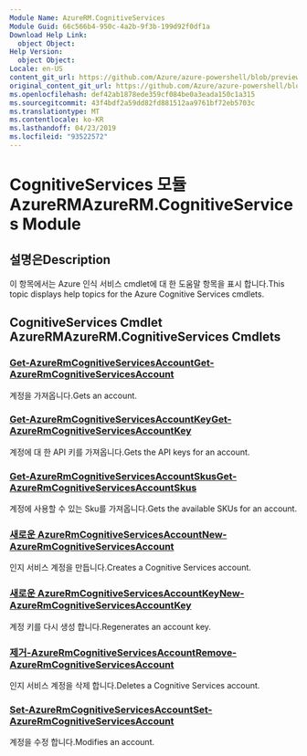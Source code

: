 ```yaml
---
Module Name: AzureRM.CognitiveServices
Module Guid: 66c566b4-950c-4a2b-9f3b-199d92f0df1a
Download Help Link:
  object Object: 
Help Version:
  object Object: 
Locale: en-US
content_git_url: https://github.com/Azure/azure-powershell/blob/preview/src/ResourceManager/CognitiveServices/Commands.Management.CognitiveServices/help/AzureRM.CognitiveServices.md
original_content_git_url: https://github.com/Azure/azure-powershell/blob/preview/src/ResourceManager/CognitiveServices/Commands.Management.CognitiveServices/help/AzureRM.CognitiveServices.md
ms.openlocfilehash: def42ab1878ede359cf084be0a3eada150c1a315
ms.sourcegitcommit: 43f4bdf2a59dd82fd881512aa9761bf72eb5703c
ms.translationtype: MT
ms.contentlocale: ko-KR
ms.lasthandoff: 04/23/2019
ms.locfileid: "93522572"
---
```

# <span data-ttu-id="a041b-101">CognitiveServices 모듈 AzureRM</span><span class="sxs-lookup"><span data-stu-id="a041b-101">AzureRM.CognitiveServices Module</span></span>
## <span data-ttu-id="a041b-102">설명은</span><span class="sxs-lookup"><span data-stu-id="a041b-102">Description</span></span>
<span data-ttu-id="a041b-103">이 항목에서는 Azure 인식 서비스 cmdlet에 대 한 도움말 항목을 표시 합니다.</span><span class="sxs-lookup"><span data-stu-id="a041b-103">This topic displays help topics for the Azure Cognitive Services cmdlets.</span></span>

## <span data-ttu-id="a041b-104">CognitiveServices Cmdlet AzureRM</span><span class="sxs-lookup"><span data-stu-id="a041b-104">AzureRM.CognitiveServices Cmdlets</span></span>
### [<span data-ttu-id="a041b-105">Get-AzureRmCognitiveServicesAccount</span><span class="sxs-lookup"><span data-stu-id="a041b-105">Get-AzureRmCognitiveServicesAccount</span></span>](Get-AzureRmCognitiveServicesAccount.md)
<span data-ttu-id="a041b-106">계정을 가져옵니다.</span><span class="sxs-lookup"><span data-stu-id="a041b-106">Gets an account.</span></span>

### [<span data-ttu-id="a041b-107">Get-AzureRmCognitiveServicesAccountKey</span><span class="sxs-lookup"><span data-stu-id="a041b-107">Get-AzureRmCognitiveServicesAccountKey</span></span>](Get-AzureRmCognitiveServicesAccountKey.md)
<span data-ttu-id="a041b-108">계정에 대 한 API 키를 가져옵니다.</span><span class="sxs-lookup"><span data-stu-id="a041b-108">Gets the API keys for an account.</span></span>

### [<span data-ttu-id="a041b-109">Get-AzureRmCognitiveServicesAccountSkus</span><span class="sxs-lookup"><span data-stu-id="a041b-109">Get-AzureRmCognitiveServicesAccountSkus</span></span>](Get-AzureRmCognitiveServicesAccountSkus.md)
<span data-ttu-id="a041b-110">계정에 사용할 수 있는 Sku를 가져옵니다.</span><span class="sxs-lookup"><span data-stu-id="a041b-110">Gets the available SKUs for an account.</span></span>

### [<span data-ttu-id="a041b-111">새로운 AzureRmCognitiveServicesAccount</span><span class="sxs-lookup"><span data-stu-id="a041b-111">New-AzureRmCognitiveServicesAccount</span></span>](New-AzureRmCognitiveServicesAccount.md)
<span data-ttu-id="a041b-112">인지 서비스 계정을 만듭니다.</span><span class="sxs-lookup"><span data-stu-id="a041b-112">Creates a Cognitive Services account.</span></span>

### [<span data-ttu-id="a041b-113">새로운 AzureRmCognitiveServicesAccountKey</span><span class="sxs-lookup"><span data-stu-id="a041b-113">New-AzureRmCognitiveServicesAccountKey</span></span>](New-AzureRmCognitiveServicesAccountKey.md)
<span data-ttu-id="a041b-114">계정 키를 다시 생성 합니다.</span><span class="sxs-lookup"><span data-stu-id="a041b-114">Regenerates an account key.</span></span>

### [<span data-ttu-id="a041b-115">제거-AzureRmCognitiveServicesAccount</span><span class="sxs-lookup"><span data-stu-id="a041b-115">Remove-AzureRmCognitiveServicesAccount</span></span>](Remove-AzureRmCognitiveServicesAccount.md)
<span data-ttu-id="a041b-116">인지 서비스 계정을 삭제 합니다.</span><span class="sxs-lookup"><span data-stu-id="a041b-116">Deletes a Cognitive Services account.</span></span>

### [<span data-ttu-id="a041b-117">Set-AzureRmCognitiveServicesAccount</span><span class="sxs-lookup"><span data-stu-id="a041b-117">Set-AzureRmCognitiveServicesAccount</span></span>](Set-AzureRmCognitiveServicesAccount.md)
<span data-ttu-id="a041b-118">계정을 수정 합니다.</span><span class="sxs-lookup"><span data-stu-id="a041b-118">Modifies an account.</span></span>

